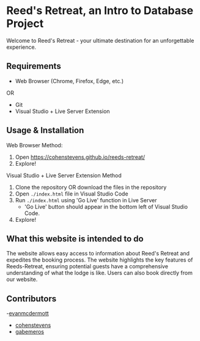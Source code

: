 # Reed's Retreat, an Intro to Database Project

Welcome to Reed's Retreat - your ultimate destination for an unforgettable experience.

## Requirements

- Web Browser (Chrome, Firefox, Edge, etc.)
  
OR

- Git
- Visual Studio + Live Server Extension

## Usage & Installation

Web Browser Method:
1. Open https://cohenstevens.github.io/reeds-retreat/
2. Explore!

Visual Studio + Live Server Extension Method
1. Clone the repository OR download the files in the repository
2. Open `./index.html` file in Visual Studio Code
3. Run `./index.html` using 'Go Live' function in Live Server
    - 'Go Live' button should appear in the bottom left of Visual Studio Code.
4. Explore!

## What this website is intended to do
The website allows easy access to information about Reed's Retreat and expedites the booking process. The website highlights the key features of Reeds-Retreat, ensuring potential guests have a comprehensive understanding of what the lodge is like. Users can also book directly from our website.

## Contributors

-[evanmcdermott](https://github.com/Emcd10)
- [cohenstevens](https://github.com/cohenstevens)
- [gabemeros](https://github.com/gabemeros)
